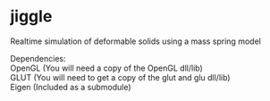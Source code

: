 # jiggle
Realtime simulation of deformable solids using a mass spring model

Dependencies:  
OpenGL (You will need a copy of the OpenGL dll/lib)   
GLUT (You will need to get a copy of the glut and glu dll/lib)  
Eigen (Included as a submodule)
